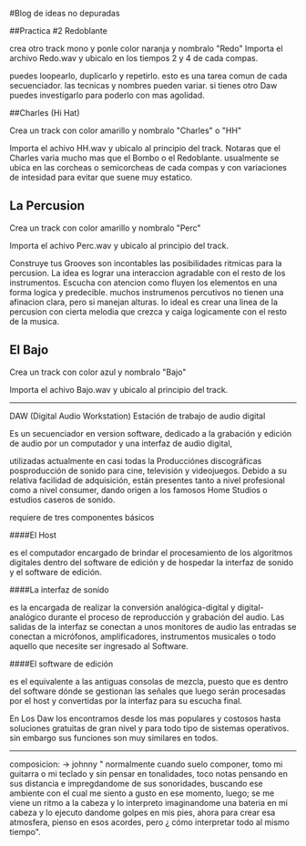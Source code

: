 #Blog de ideas no depuradas

##Practica #2 Redoblante

crea otro track mono y ponle color naranja y nombralo "Redo"
Importa el archivo Redo.wav y ubicalo en los tiempos 2 y 4 de cada compas.

puedes loopearlo, duplicarlo y repetirlo. esto es una tarea comun de cada secuenciador. las tecnicas y nombres pueden variar. si tienes otro Daw puedes investigarlo para poderlo con mas agolidad.

##Charles (Hi Hat)

Crea un track con color amarillo y nombralo "Charles" o "HH"

Importa el achivo HH.wav y ubicalo al principio del track.
Notaras que el Charles varia mucho mas que el Bombo o el Redoblante. usualmente se ubica en las corcheas o semicorcheas de cada compas y con variaciones de intesidad para evitar que suene muy estatico.


## La Percusion

Crea un track con color amarillo y nombralo "Perc"

Importa el achivo Perc.wav y ubicalo al principio del track. 


Construye tus Grooves
son incontables las posibilidades ritmicas para la percusion. La idea es lograr una interaccion agradable con el resto de los instrumentos. Escucha con atencion como fluyen los elementos en una forma logica y predecible.
muchos instrumenos percutivos no tienen una afinacion clara, pero si manejan alturas. lo ideal es crear una linea de la percusion con cierta melodia que crezca y caiga logicamente con el resto de la musica.

## El Bajo

Crea un track con color azul y nombralo "Bajo"

Importa el achivo Bajo.wav y ubicalo al principio del track. 









----

DAW (Digital Audio Workstation) Estación de trabajo de audio digital

Es un secuenciador en version software, dedicado a la grabación y edición de audio por un computador y una interfaz de audio digital,

utilizadas actualmente en casi todas la Producciónes discográficas posproducción de sonido para cine, televisión y videojuegos. Debido a su relativa facilidad de adquisición, están presentes tanto a nivel profesional como a nivel consumer, dando origen a los famosos Home Studios o estudios caseros de sonido.

requiere de tres componentes básicos

####El Host

es el computador encargado de brindar el procesamiento de los algoritmos digitales dentro del software de edición y de hospedar la interfaz de sonido y el software de edición.

####La interfaz de sonido

es la encargada de realizar la conversión analógica-digital y digital-analógico durante el proceso de reproducción y grabación del audio. Las salidas de la interfaz se conectan a unos monitores de audio las entradas se conectan a micrófonos, amplificadores, instrumentos musicales o todo aquello que necesite ser ingresado al Software.

####El software de edición

es el equivalente a las antiguas consolas de mezcla, puesto que es dentro del software dónde se gestionan las señales que luego serán procesadas por el host y convertidas por la interfaz para su escucha final.

En Los Daw los encontramos desde los mas populares y costosos hasta soluciones gratuitas de gran nivel y para todo tipo de sistemas operativos. sin embargo sus funciones son muy similares en todos.


----




composicion: -> johnny " normalmente cuando suelo componer, tomo mi guitarra o mi teclado y sin pensar en tonalidades, toco notas pensando en sus distancia e impregdandome de sus sonoridades, buscando ese ambiente con el cual me siento a gusto en ese momento, luego; se me viene un ritmo a la cabeza y lo interpreto imaginandome una bateria en mi cabeza y lo ejecuto dandome golpes en mis pies, ahora para crear esa atmosfera, pienso en esos acordes, pero ¿ cómo interpretar todo al mismo tiempo".


